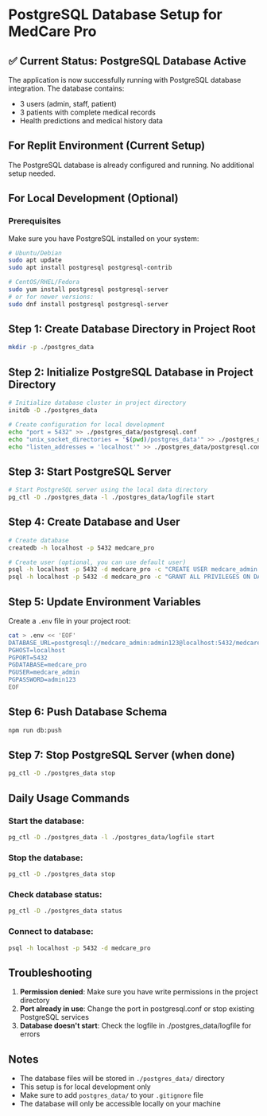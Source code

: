 # PostgreSQL Database Setup for MedCare Pro

## ✅ Current Status: PostgreSQL Database Active

The application is now successfully running with PostgreSQL database integration. The database contains:
- 3 users (admin, staff, patient)
- 3 patients with complete medical records
- Health predictions and medical history data

## For Replit Environment (Current Setup)
The PostgreSQL database is already configured and running. No additional setup needed.

## For Local Development (Optional)

### Prerequisites
Make sure you have PostgreSQL installed on your system:

```bash
# Ubuntu/Debian
sudo apt update
sudo apt install postgresql postgresql-contrib

# CentOS/RHEL/Fedora
sudo yum install postgresql postgresql-server
# or for newer versions:
sudo dnf install postgresql postgresql-server
```

## Step 1: Create Database Directory in Project Root
```bash
mkdir -p ./postgres_data
```

## Step 2: Initialize PostgreSQL Database in Project Directory
```bash
# Initialize database cluster in project directory
initdb -D ./postgres_data

# Create configuration for local development
echo "port = 5432" >> ./postgres_data/postgresql.conf
echo "unix_socket_directories = '$(pwd)/postgres_data'" >> ./postgres_data/postgresql.conf
echo "listen_addresses = 'localhost'" >> ./postgres_data/postgresql.conf
```

## Step 3: Start PostgreSQL Server
```bash
# Start PostgreSQL server using the local data directory
pg_ctl -D ./postgres_data -l ./postgres_data/logfile start
```

## Step 4: Create Database and User
```bash
# Create database
createdb -h localhost -p 5432 medcare_pro

# Create user (optional, you can use default user)
psql -h localhost -p 5432 -d medcare_pro -c "CREATE USER medcare_admin WITH PASSWORD 'admin123';"
psql -h localhost -p 5432 -d medcare_pro -c "GRANT ALL PRIVILEGES ON DATABASE medcare_pro TO medcare_admin;"
```

## Step 5: Update Environment Variables
Create a `.env` file in your project root:
```bash
cat > .env << 'EOF'
DATABASE_URL=postgresql://medcare_admin:admin123@localhost:5432/medcare_pro
PGHOST=localhost
PGPORT=5432
PGDATABASE=medcare_pro
PGUSER=medcare_admin
PGPASSWORD=admin123
EOF
```

## Step 6: Push Database Schema
```bash
npm run db:push
```

## Step 7: Stop PostgreSQL Server (when done)
```bash
pg_ctl -D ./postgres_data stop
```

## Daily Usage Commands

### Start the database:
```bash
pg_ctl -D ./postgres_data -l ./postgres_data/logfile start
```

### Stop the database:
```bash
pg_ctl -D ./postgres_data stop
```

### Check database status:
```bash
pg_ctl -D ./postgres_data status
```

### Connect to database:
```bash
psql -h localhost -p 5432 -d medcare_pro
```

## Troubleshooting

1. **Permission denied**: Make sure you have write permissions in the project directory
2. **Port already in use**: Change the port in postgresql.conf or stop existing PostgreSQL services
3. **Database doesn't start**: Check the logfile in ./postgres_data/logfile for errors

## Notes
- The database files will be stored in `./postgres_data/` directory
- This setup is for local development only
- Make sure to add `postgres_data/` to your `.gitignore` file
- The database will only be accessible locally on your machine